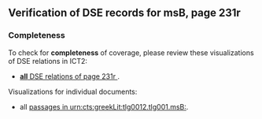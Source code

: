 

## Verification of DSE records for msB, page 231r

###  Completeness

To check for **completeness** of coverage, please review these visualizations of DSE relations in ICT2:

- [**all** DSE relations of page 231r ](http://www.homermultitext.org/ict2/?urn=urn:cite2:hmt:vbbifolio.v1:vb_230v_231r@0.5468,0.5860,0.2370,0.02855&urn=urn:cite2:hmt:vbbifolio.v1:vb_230v_231r@0.8013,0.6402,0.1220,0.05631&urn=urn:cite2:hmt:vbbifolio.v1:vb_230v_231r@0.5457,0.5060,0.2569,0.03328&urn=urn:cite2:hmt:vbbifolio.v1:vb_230v_231r@0.5472,0.6650,0.2492,0.03344&urn=urn:cite2:hmt:vbbifolio.v1:vb_230v_231r@0.5462,0.6879,0.2512,0.02950&urn=urn:cite2:hmt:vbbifolio.v1:vb_230v_231r@0.8044,0.3273,0.1235,0.2877&urn=urn:cite2:hmt:vbbifolio.v1:vb_230v_231r@0.5478,0.6442,0.2452,0.03013&urn=urn:cite2:hmt:vbbifolio.v1:vb_230v_231r@0.5180,0.7986,0.4016,0.05647&urn=urn:cite2:hmt:vbbifolio.v1:vb_230v_231r@0.5476,0.6095,0.2613,0.02729&urn=urn:cite2:hmt:vbbifolio.v1:vb_230v_231r@0.5355,0.5628,0.2579,0.03470&urn=urn:cite2:hmt:vbbifolio.v1:vb_230v_231r@0.5205,0.7252,0.3991,0.09069&urn=urn:cite2:hmt:vbbifolio.v1:vb_230v_231r@0.5722,0.5361,0.1836,0.03691&urn=urn:cite2:hmt:vbbifolio.v1:vb_230v_231r@0.5381,0.6257,0.2574,0.02886).

Visualizations for individual documents:

-  all [passages in urn:cts:greekLit:tlg0012.tlg001.msB:](http://www.homermultitext.org/ict2/?urn=urn:cite2:hmt:vbbifolio.v1:vb_230v_231r@0.5468,0.5860,0.2370,0.02855&urn=urn:cite2:hmt:vbbifolio.v1:vb_230v_231r@0.5472,0.6650,0.2492,0.03344&urn=urn:cite2:hmt:vbbifolio.v1:vb_230v_231r@0.5462,0.6879,0.2512,0.02950&urn=urn:cite2:hmt:vbbifolio.v1:vb_230v_231r@0.5478,0.6442,0.2452,0.03013&urn=urn:cite2:hmt:vbbifolio.v1:vb_230v_231r@0.5476,0.6095,0.2613,0.02729&urn=urn:cite2:hmt:vbbifolio.v1:vb_230v_231r@0.5355,0.5628,0.2579,0.03470&urn=urn:cite2:hmt:vbbifolio.v1:vb_230v_231r@0.5722,0.5361,0.1836,0.03691&urn=urn:cite2:hmt:vbbifolio.v1:vb_230v_231r@0.5381,0.6257,0.2574,0.02886).
